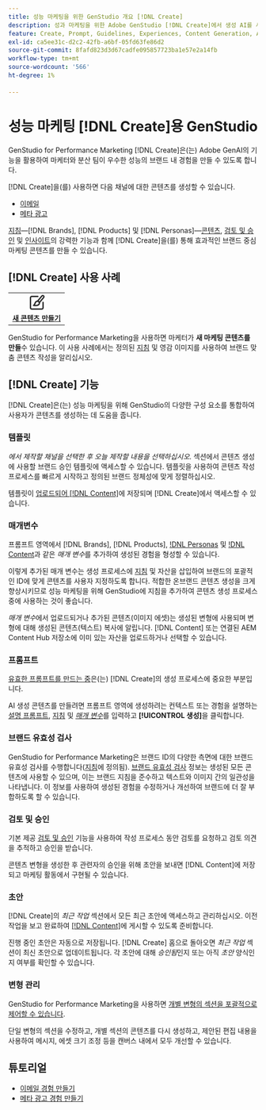 ```yaml
---
title: 성능 마케팅을 위한 GenStudio 개요 [!DNL Create]
description: 성과 마케팅을 위한 Adobe GenStudio [!DNL Create]에서 생성 AI를 사용하여 성과가 좋은 브랜드 내 콘텐츠를 빠르게 생성합니다.
feature: Create, Prompt, Guidelines, Experiences, Content Generation, Approval
exl-id: ca5ee31c-d2c2-42fb-a6bf-05fd63fe86d2
source-git-commit: 8fafd823d3d67cadfe095857723ba1e57e2a14fb
workflow-type: tm+mt
source-wordcount: '566'
ht-degree: 1%

---
```


# 성능 마케팅 [!DNL Create]용 GenStudio

GenStudio for Performance Marketing [!DNL Create]은(는) Adobe GenAI의 기능을 활용하여 마케터와 분산 팀이 우수한 성능의 브랜드 내 경험을 만들 수 있도록 합니다.

[!DNL Create]을(를) 사용하면 다음 채널에 대한 콘텐츠를 생성할 수 있습니다.

* [이메일](email-experiences.md)
* [메타 광고](meta-experiences.md)
<!-- * Social media images and ads
* Display ads -->

[지침](/help/user-guide/guidelines/overview.md)—[!DNL Brands], [!DNL Products] 및 [!DNL Personas]—[콘텐츠](/help/user-guide/content/overview.md), [검토 및 승인](/help/user-guide/approvals/overview.md) 및 [인사이트](/help/user-guide/insights/overview.md)의 강력한 기능과 함께 [!DNL Create]을(를) 통해 효과적인 브랜드 중심 마케팅 콘텐츠를 만들 수 있습니다.

## [!DNL Create] 사용 사례

<table style="table-layout:fixed">
<tr style="border: 0;">
   <td align="center" valign="top" width="100">
      <a href="/help/tutorials/tutorials.md">
      <img alt="새 콘텐츠 만들기" src="../../assets/icons/icon-create.svg" width="35">
      </a>
      <div>
         <a href="/help/tutorials/tutorials.md">
         <strong>새 콘텐츠 만들기</strong>
         </a>
      </div>
   </td>
   <!-- <td align="center" valign="top" width="100">
      <a href="/help/user-guide/content/overview.md">
      <img alt="Re-use existing content" src="../../assets/icons/icon-addContent.svg" width="35">
      </a>
      <div>
         <a href="/help/user-guide/content/overview.md">
         <strong>Re-use existing content</strong>
         </a>
      </div>
   </td>
   <td align="center" valign="top" width="100">
      <a href="../create/generate-variants.md">
      <img alt="Generate variants of approved content" src="../../assets/icons/icon-template.svg" width="35">
      </a>
      <div>
         <a href="../create/generate-variants.md">
         <strong>Generate variants of approved content</strong>
         </a>
      </div>
   </td> -->
</tr>
</table>

GenStudio for Performance Marketing을 사용하면 마케터가 **새 마케팅 콘텐츠를 만들**&#x200B;수 있습니다. 이 사용 사례에서는 정의된 [지침](/help/user-guide/guidelines/overview.md) 및 영감 이미지를 사용하여 브랜드 맞춤 콘텐츠 작성을 알리십시오.
<!-- * **Re-use existing content** - In this use case, upload an existing email, ad, or image to GenStudio for Performance Marketing and use the power of Adobe generative AI technology to revise and improve existing content. 
* **Generate variants of approved content** - In this use case, [generate variations of content that is approved by stakeholders](generate-variants.md) and published to [!DNL Content]. -->

## [!DNL Create] 기능

[!DNL Create]은(는) 성능 마케팅을 위해 GenStudio의 다양한 구성 요소를 통합하여 사용자가 콘텐츠를 생성하는 데 도움을 줍니다.

### 템플릿

_에서 제작할 채널을 선택한 후 오늘 제작할 내용을 선택하십시오._ 섹션에서 콘텐츠 생성에 사용할 브랜드 승인 템플릿에 액세스할 수 있습니다. 템플릿을 사용하여 콘텐츠 작성 프로세스를 빠르게 시작하고 정의된 브랜드 정체성에 맞게 정렬하십시오.

템플릿이 [업로드되어  [!DNL Content]](/help/user-guide/content/overview.md)에 저장되며 [!DNL Create]에서 액세스할 수 있습니다.

### 매개변수

프롬프트 영역에서 [!DNL Brands], [!DNL Products], [!DNL Personas](지침) 및 [!DNL Content](자산)과 같은 _매개 변수_&#x200B;를 추가하여 생성된 경험을 형성할 수 있습니다.

이렇게 추가된 매개 변수는 생성 프로세스에 [지침](/help/user-guide/guidelines/overview.md) 및 자산을 삽입하여 브랜드의 포괄적인 ID에 맞게 콘텐츠를 사용자 지정하도록 합니다. 적합한 온브랜드 콘텐츠 생성을 크게 향상시키므로 성능 마케팅을 위해 GenStudio에 지침을 추가하여 콘텐츠 생성 프로세스 중에 사용하는 것이 좋습니다.

_매개 변수_&#x200B;에서 업로드되거나 추가된 콘텐츠(이미지 에셋)는 생성된 변형에 사용되며 변형에 대해 생성된 콘텐츠(텍스트) 복사에 알립니다. [!DNL Content] 또는 연결된 AEM Content Hub 저장소에 이미 있는 자산을 업로드하거나 선택할 수 있습니다.

### 프롬프트

[유효한 프롬프트를 만드는 중](/help/user-guide/effective-prompts.md)은(는) [!DNL Create]의 생성 프로세스에 중요한 부분입니다.

AI 생성 콘텐츠를 만들려면 프롬프트 영역에 생성하려는 컨텍스트 또는 경험을 설명하는 [설명 프롬프트](/help/user-guide/effective-prompts.md), [지침](/help/user-guide/guidelines/overview.md) 및 [_매개 변수_](#parameters)&#x200B;를 입력하고 **[!UICONTROL 생성]**&#x200B;을 클릭합니다.

### 브랜드 유효성 검사

GenStudio for Performance Marketing은 브랜드 ID의 다양한 측면에 대한 브랜드 유효성 검사를 수행합니다([지침](/help/user-guide/guidelines/overview.md)에 정의됨). [브랜드 유효성 검사](/help/user-guide/guidelines/brand-validation.md) 정보는 생성된 모든 콘텐츠에 사용할 수 있으며, 이는 브랜드 지침을 준수하고 텍스트와 이미지 간의 일관성을 나타냅니다. 이 정보를 사용하여 생성된 경험을 수정하거나 개선하여 브랜드에 더 잘 부합하도록 할 수 있습니다.

### 검토 및 승인

기본 제공 [검토 및 승인](/help/user-guide/approvals/overview.md) 기능을 사용하여 작성 프로세스 동안 검토를 요청하고 검토 의견을 추적하고 승인을 받습니다.

콘텐츠 변형을 생성한 후 관련자의 승인을 위해 초안을 보내면 [!DNL Content]에 저장되고 마케팅 활동에서 구현될 수 있습니다.

### 초안

[!DNL Create]의 _최근 작업_ 섹션에서 모든 최근 초안에 액세스하고 관리하십시오. 이전 작업을 보고 완료하여 [[!DNL Content]](/help/user-guide/content/overview.md)에 게시할 수 있도록 준비합니다.

진행 중인 초안은 자동으로 저장됩니다. [!DNL Create] 홈으로 돌아오면 _최근 작업_ 섹션이 최신 초안으로 업데이트됩니다. 각 초안에 대해 _승인됨_&#x200B;인지 또는 아직 _초안_ 양식인지 여부를 확인할 수 있습니다.

### 변형 관리

GenStudio for Performance Marketing을 사용하면 [개별 변형의 섹션을 포괄적으로 제어할 수 있습니다](/help/user-guide/create/manage-variants.md).

단일 변형의 섹션을 수정하고, 개별 섹션의 콘텐츠를 다시 생성하고, 제안된 편집 내용을 사용하여 메시지, 에셋 크기 조정 등을 캔버스 내에서 모두 개선할 수 있습니다.

## 튜토리얼

* [이메일 경험 만들기](/help/tutorials/create-email-experience.md)
* [메타 광고 경험 만들기](/help/tutorials/create-meta-ad.md)

<!-- ### Anatomy of an email experience

## Prerequisites for using Create -->
